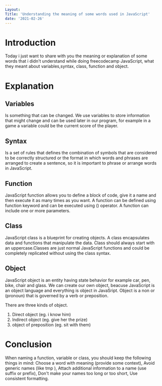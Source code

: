 ```yaml
---
Layout:
Title: 'Understanding the meaning of some words used in JavaScript'
date: '2021-02-26'
---
```


# Introduction

Today i just want to share with you the meaning or explanation of some words that i didn't understand while doing freecodecamp JavaScript, what they meant about variables,syntax, class, function and object.

# Explanation

## Variables

Is something that can be changed. We use variables to store information that might change and can be used later in our program, for example in a game a variable could be the current score of the player.
 
 ## Syntax

Is a set of rules that defines the combination of symbols that are considered to be correctly structured or the format in which words and phrases are arranged to create a sentence, so it is important to phrase or arrange words in JavaScript.

## Function

JavaScript function allows you to define a block of code, give it a name and then execute it as many times as you want. A function can be defined using function keyword and can be executed using () operator. A function can include one or more parameters.

## Class

JavaScript class is a blueprint for creating objects. A class encapsulates data and functions that manipulate the data. Class should always start with an uppercase.Classes are just normal JavaScript functions and could be completely replicated without using the class syntax. 

## Object
 
JavaScript object is an entity having state behavior for example car, pen, bike, chair and glass. We can create our own object, beacuse JavaScript is an object language and everything is object in JavaSript. Object is a non or (pronoun) that is governed by a verb or preposition.

There are three kinds of object.

1. Direct object (eg. i know him)
2. Indirect object (eg. give her the prize)
3. object of preposition (eg. sit with them)

# Conclusion

When naming a function, variable or class, you should keep the following things in mind:
Choose a word with meaning (provide some context),
Avoid generic names (like tmp ),
Attach additional information to a name (use suffix or prefix),
Don't make your names too long or too short,
Use consistent formatting.
